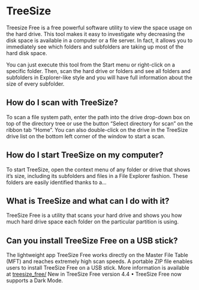 
# TreeSize

Treesize Free is a free powerful software utility to view the space usage on the hard drive.  This tool makes it easy to investigate why decreasing the disk space is available in a computer or a file server. In fact, it allows you to immediately see which folders and subfolders are taking up most of the hard disk space.

You can just execute this tool from the Start menu or right-click on a specific folder. Then, scan the hard drive or folders and see all folders and subfolders in Explorer-like style and you will have full information about the size of every subfolder.


## How do I scan with TreeSize?

To scan a file system path, enter the path into the drive drop-down box on top of the directory tree or use the button “Select directory for scan” on the ribbon tab “Home”. You can also double-click on the drive in the TreeSize drive list on the bottom left corner of the window to start a scan.


## How do I start TreeSize on my computer?
To start TreeSize, open the context menu of any folder or drive that shows it’s size, including its subfolders and files in a File Explorer fashion. These folders are easily identified thanks to a…

## What is TreeSize and what can I do with it?

TreeSize Free is a utility that scans your hard drive and shows you how much hard drive space each folder on the particular partition is using.

## Can you install TreeSize Free on a USB stick?

The lightweight app TreeSize Free works directly on the Master File Table (MFT) and reaches extremely high scan speeds. A portable ZIP file enables users to install TreeSize Free on a USB stick. More information is available at [treesize_free/](https://tree-size.github.io/) New in TreeSize Free version 4.4 • TreeSize Free now supports a Dark Mode.
